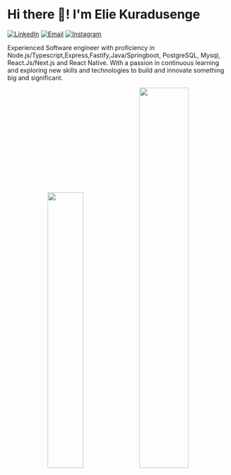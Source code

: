 # Hi there 👋! I'm Elie Kuradusenge


[![LinkedIn](https://img.shields.io/badge/-LinkedIn-0077B5?style=for-the-badge&logo=linkedin&logoColor=white)](https://www.linkedin.com/in/elikuradusenge/)
[![Email](https://img.shields.io/badge/-Email-D14836?style=for-the-badge&logo=gmail&logoColor=white)](mailto:elkuradusenge@gmail.com)
[![Instagram](https://img.shields.io/badge/-Instagram-1DA1F2?style=for-the-badge&logo=instagram&logoColor=white)](https://instagram.com/elijahladdie)

Experienced Software engineer with proficiency in Node.js/Typescript,Express,Fastify,Java/Springboot, PostgreSQL, Mysql,  React.Js/Next.js and React Native. With a passion in continuous learning and exploring new skills and technologies to build and innovate something big and significant.

<div align="center" >
  

  <img width="40%" src="https://github-readme-stats.vercel.app/api/top-langs/?username=elijahladdie&layout=compact&text_color=daf7dc&bg_color=151515&hide=css,html" />
  <img width="47%" src="https://github-readme-streak-stats.herokuapp.com/?user=elijahladdie&theme=tokyonight" />
</div>

